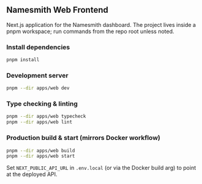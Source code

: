 ## Namesmith Web Frontend

Next.js application for the Namesmith dashboard. The project lives inside a pnpm workspace; run commands from the repo root unless noted.

### Install dependencies

```bash
pnpm install
```

### Development server

```bash
pnpm --dir apps/web dev
```

### Type checking & linting

```bash
pnpm --dir apps/web typecheck
pnpm --dir apps/web lint
```

### Production build & start (mirrors Docker workflow)

```bash
pnpm --dir apps/web build
pnpm --dir apps/web start
```

Set `NEXT_PUBLIC_API_URL` in `.env.local` (or via the Docker build arg) to point at the deployed API.
